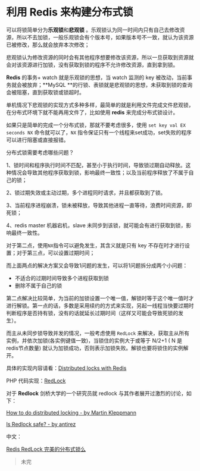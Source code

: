# 利用 Redis 来构建分布式锁

可以将锁简单分为**乐观锁**和**悲观锁** 。乐观锁认为同一时间内只有自己去修改资源，所以不去加锁，一般乐观锁会有个版本号，如果版本号不一致，就认为该资源已被修改，那么就会放弃本次修改；

悲观锁认为修改资源的同时会有其他程序想要修改该资源，所以一旦获取到资源就会对该资源进行加锁，没有获取到锁的程序不允许修改资源，直到拿到锁。

**Redis** 的事务+ watch 就是乐观锁的思想，当 watch 监测的 key 被改动，当前事务就会被放弃；**MySQL **的行锁、表锁就是悲观锁的思想，未获取到锁的查询会被阻塞，直到获取锁或锁超时。

单机情况下悲观锁的实现方式多种多样，最简单的就是利用文件完成文件悲观锁，在分布式环境下就不能再用文件了，比如使用 **redis** 来完成分布式锁设计。

如果只是简单的完成一个分布式锁，那就不要考虑很多，使用 `set key val EX seconds NX` 命令就可以了，`NX` 指令保证只有一个线程来set成功，set失败的程序可以进行阻塞或直接报错。

分布式锁需要考虑哪些问题？

1、锁时间和程序执行时间不匹配，甚至小于执行时间，导致锁过期自动释放。这种情况会导致其他程序获取到锁，影响最终一致性；以及当前程序释放了不属于自己的锁；

2、锁过期失效或主动过期，多个进程同时请求，并且都获取到了锁。

3、当前程序进程崩溃，锁未被释放，导致其他进程一直等待，浪费时间资源，即死锁；

4、redis master 机器宕机，slave 未同步到该锁，就可能会有进行获取到锁，影响最终一致性。

对于第二点，使用`NX`指令可以避免发生，其含义就是只有 key 不存在时才进行设置；对于第三点，可以设置过期时间；

而上面两点的解决方案又会导致1问题的发生，可以将1问题拆分成两个小问题：

- 不适合的过期时间导致多个进程获取到锁
- 删除不属于自己的锁

第二点解决比较简单，为当前的加锁设置一个唯一值，解锁时等于这个唯一值时才进行解锁。第一点的话，多数是采用续约的方式来实现，另起一线程当快要过期时判断程序是否持有锁，没有的话就延长过期时间（这样又可能会导致死锁的发生）。

而主从未同步锁导致并发的情况，一般考虑使用 `RedLock` 来解决，获取主从所有实例，并依次加锁(各实例键值一致)，当锁住的实例大于或等于 N/2+1 ( N 是redis节点数量) 就认为加锁成功，否则表示加锁失败。解锁也要将锁住的实例解开。

具体的实现内容请看：[Distributed locks with Redis](https://redis.io/topics/distlock)

PHP 代码实现：[RedLock](https://github.com/ronnylt/redlock-php/blob/master/src/RedLock.php)

对于 **Redlock** 剑桥大学的一个研究员就 redlock 与其作者展开过激烈的讨论，如下：

[How to do distributed locking - by Martin Kleppmann]([http://martin.kleppmann.com/2016/02/08/how-to-do-distributed-locking.html](http://martin.kleppmann.com/2016/02/08/how-to-do-distributed-locking.html))

[Is Redlock safe? - by antirez](http://antirez.com/news/101)

中文：

[Redis RedLock 完美的分布式锁么](https://www.xilidou.com/2017/10/29/Redis-RedLock-完美的分布式锁么？) 


> 未完
